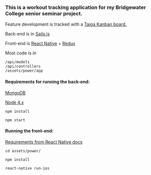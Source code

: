 ### This is a workout tracking application for my Bridgewater College senior seminar project.

Feature development is tracked with a [Taiga Kanban board.](https://tree.taiga.io/project/travispett-power/kanban)

Back-end is in [Sails.js](http://sailsjs.org/)

Front-end is [React Native](https://facebook.github.io/react-native/) + [Redux](https://github.com/reactjs/redux)

Most code is in
```
/api/models
/api/controllers
/assets/power/app
```

#### Requirements for running the back-end:

[MongoDB](https://www.mongodb.org/)

[Node 4.x](https://nodejs.org/en/)


```
npm install

npm start
```


#### Running the front-end:
[Requirements from React Native docs](https://facebook.github.io/react-native/docs/getting-started.html)

```
cd assets/power/

npm install

react-native run-ios
```
